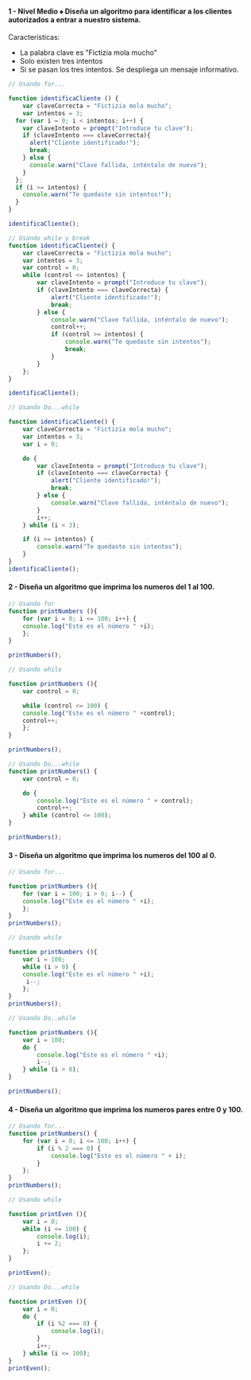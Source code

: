 #### 1 - Nivel Medio ♠️ Diseña un algoritmo para identificar a los clientes autorizados a entrar a nuestro sistema.

Características:
- La palabra clave es "Fictizia mola mucho"
- Solo existen tres intentos
- Si se pasan los tres intentos. Se despliega un mensaje informativo.

```js
// Usando for...

function identificaCliente () {
	var claveCorrecta = "Fictizia mola mucho";
	var intentos = 3;
  for (var i = 0; i < intentos; i++) {
    var claveIntento = prompt("Introduce tu clave");
    if (claveIntento === claveCorrecta){
      alert("Cliente identificado!");
      break;
    } else {
      console.warn("Clave fallida, inténtalo de nuevo");
    }
  };
  if (i >= intentos) {
    console.warn("Te quedaste sin intentos!");
  }
}

identificaCliente();
```

```js
// Usando while y break
function identificaCliente() {
	var claveCorrecta = "Fictizia mola mucho";
	var intentos = 3;
	var control = 0;
	while (control <= intentos) {
		var claveIntento = prompt("Introduce tu clave");
		if (claveIntento === claveCorrecta) {
			alert("Cliente identificado!");
			break;
		} else {
			console.warn("Clave fallida, inténtalo de nuevo");
			control++;
			if (control >= intentos) {
				console.warn("Te quedaste sin intentos");
				break;
			}
		}
	};
}

identificaCliente();
```

```js
// Usando Do...while

function identificaCliente() {
	var claveCorrecta = "Fictizia mola mucho";
	var intentos = 3;
	var i = 0;

	do {
		var claveIntento = prompt("Introduce tu clave");
		if (claveIntento === claveCorrecta) {
			alert("Cliente identificado!");
			break;
		} else {
			console.warn("Clave fallida, inténtalo de nuevo");
		}
		i++;
	} while (i < 3);

	if (i >= intentos) {
		console.warn("Te quedaste sin intentos");
	}
}
identificaCliente();
```

#### 2 - Diseña un algoritmo que imprima los numeros del 1 al 100.

```js
// Usando for
function printNumbers (){
	for (var i = 0; i <= 100; i++) {
	console.log("Este es el número " +i);
	};
}

printNumbers();
```

```js
// Usando while

function printNumbers (){
	var control = 0; 

	while (control <= 100) {
	console.log("Este es el número " +control);
	control++;
	};
}

printNumbers();
```

```js
// Usando Do...while
function printNumbers() {
	var control = 0;

	do {
		console.log("Este es el número " + control);
		control++;
	} while (control <= 100);
}

printNumbers();
```

#### 3 - Diseña un algoritmo que imprima los numeros del 100 al 0.

```js
// Usando for...

function printNumbers (){
	for (var i = 100; i > 0; i--) {
	console.log("Este es el número " +i);
	};
}
printNumbers();

```

```js
// Usando while

function printNumbers (){
	var i = 100;
	while (i > 0) {
	console.log("Este es el número " +i);
	 i--;
	};
}
printNumbers();

```

```js
// Usando Do..while

function printNumbers (){
	var i = 100;
	do {
		console.log("Este es el número " +i);
 		i--;
	} while (i > 0);
}

printNumbers();

```

#### 4 - Diseña un algoritmo que imprima los numeros pares entre 0 y 100.

```js
// Usando for...
function printNumbers() {
	for (var i = 0; i <= 100; i++) {
		if (i % 2 === 0) {
			console.log("Este es el número " + i);
		}
	};
}
printNumbers();

```

```js
// Usando while

function printEven (){
	var i = 0;
	while (i <= 100) {
		console.log(i);
		i += 2;
	};
}

printEven();
```

```js
// Usando Do...while

function printEven (){
	var i = 0;
	do {
		if (i %2 === 0) {
			console.log(i);
		}
		i++;	
	} while (i <= 100);
}
printEven();

```







